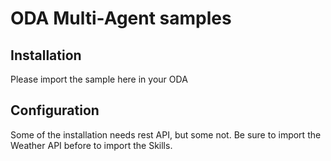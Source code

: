 # ODA Multi-Agent samples

## Installation
Please import the sample here in your ODA 

## Configuration
Some of the installation needs rest API, but some not. 
Be sure to import the Weather API before to import the Skills.
